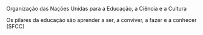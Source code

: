 Organização das Nações Unidas para a Educação, a Ciência e a Cultura

Os pilares da educação são aprender a ser, a conviver, a fazer e a conhecer (SFCC)